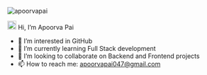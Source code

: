 <p align="left">
  <img src="https://komarev.com/ghpvc/?username=apoorvapai&label=Profile%20views&color=0e75b6&style=flat" alt="apoorvapai" />
</p>

<p align="left">
  <img src="https://media.giphy.com/media/hvRJCLFzcasrR4ia7z/giphy.gif" width="20px" alt="Hello"> Hi, I’m Apoorva Pai
</p>

<ul>
  <li>👀 I’m interested in GitHub</li>
  <li>🌱 I’m currently learning Full Stack development</li>
  <li>💞️ I’m looking to collaborate on Backend and Frontend projects</li>
  <li>📫 How to reach me: <a href="mailto:apoorvapai047@gmail.com">apoorvapai047@gmail.com</a></li>
</ul>
